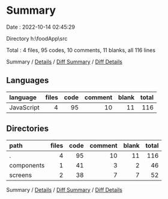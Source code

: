 # Summary

Date : 2022-10-14 02:45:29

Directory h:\\foodApp\\src

Total : 4 files,  95 codes, 10 comments, 11 blanks, all 116 lines

Summary / [Details](details.md) / [Diff Summary](diff.md) / [Diff Details](diff-details.md)

## Languages
| language | files | code | comment | blank | total |
| :--- | ---: | ---: | ---: | ---: | ---: |
| JavaScript | 4 | 95 | 10 | 11 | 116 |

## Directories
| path | files | code | comment | blank | total |
| :--- | ---: | ---: | ---: | ---: | ---: |
| . | 4 | 95 | 10 | 11 | 116 |
| components | 1 | 41 | 3 | 2 | 46 |
| screens | 2 | 38 | 7 | 7 | 52 |

Summary / [Details](details.md) / [Diff Summary](diff.md) / [Diff Details](diff-details.md)